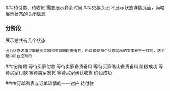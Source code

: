 ###待付款、待收货
需要展示剩余时间
###交易关闭
不展示状态详情页面，简略展示状态的关闭信息
### 分阶段
展示总共有几个状态



`因为状态详情页面是给卖家和买家同时查看的，所以即使每个状态展示的文本是不一样的，这个是由后台控制的`



###分阶段
 等待买家付款  等待卖家备货备料  等待买家确认备货备料 阶段成功
 等待买家付款  等待卖家发货  等待买家确认收货  阶段成功

####订单列表与订单详情的一一对应
待付款  
